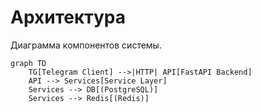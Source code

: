 # Архитектура

Диаграмма компонентов системы.

```mermaid
graph TD
    TG[Telegram Client] -->|HTTP| API[FastAPI Backend]
    API --> Services[Service Layer]
    Services --> DB[(PostgreSQL)]
    Services --> Redis[(Redis)]
```
